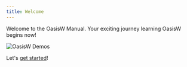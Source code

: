 ```yaml
---
title: Welcome
---
```


Welcome to the OasisW Manual. Your exciting journey learning OasisW begins now!

![OasisW Demos](/img/user-manual/oasis-demos.png)

Let's [get started](getting-started)!
